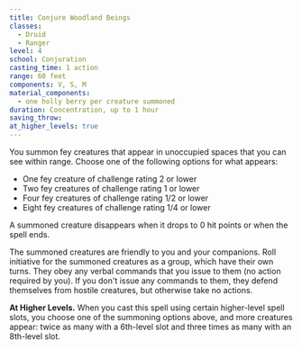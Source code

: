 ```yaml
---
title: Conjure Woodland Beings
classes:
  - Druid
  - Ranger
level: 4
school: Conjuration
casting_time: 1 action
range: 60 feet
components: V, S, M
material_components:
  - one holly berry per creature summoned
duration: Concentration, up to 1 hour
saving_throw:
at_higher_levels: true
---
```


You summon fey creatures that appear in unoccupied spaces that you can see within range. Choose one of the following options for what appears:

- One fey creature of challenge rating 2 or lower
- Two fey creatures of challenge rating 1 or lower
- Four fey creatures of challenge rating 1/2 or lower
- Eight fey creatures of challenge rating 1/4 or lower

A summoned creature disappears when it drops to 0 hit points or when the spell ends.

The summoned creatures are friendly to you and your companions. Roll initiative for the summoned creatures as a group, which have their own turns. They obey any verbal commands that you issue to them (no action required by you). If you don't issue any commands to them, they defend themselves from hostile creatures, but otherwise take no actions.

**At Higher Levels.** When you cast this spell using certain higher-level spell slots, you choose one of the summoning options above, and more creatures appear: twice as many with a 6th-level slot and three times as many with an 8th-level slot.
